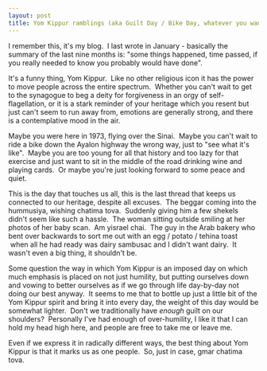 ```yaml
---
layout: post
title: Yom Kippur ramblings (aka Guilt Day / Bike Day, whatever you want it to be)
---
```

I remember this, it's my blog.  I last wrote in January - basically the
summary of the last nine months is: "some things happened, time passed,
if you really needed to know you probably would have done".

It's a funny thing, Yom Kippur.  Like no other religious icon it has the
power to move people across the entire spectrum.  Whether you can't wait
to get to the synagogue to beg a deity for forgiveness in an orgy of
self-flagellation, or it is a stark reminder of your heritage which you
resent but just can't seem to run away from, emotions are generally
strong, and there is a contemplative mood in the air.

Maybe you were here in 1973, flying over the Sinai.  Maybe you can't
wait to ride a bike down the Ayalon highway the wrong way, just to "see
what it's like".  Maybe you are too young for all that history and too
lazy for that exercise and just want to sit in the middle of the road
drinking wine and playing cards.  Or maybe you're just looking forward
to some peace and quiet.

This is the day that touches us all, this is the last thread that keeps
us connected to our heritage, despite all excuses.  The beggar coming
into the hummusiya, wishing chatima tova.  Suddenly giving him a few
shekels didn't seem like such a hassle.  The woman sitting outside
smiling at her photos of her baby scan.  Am yisrael chai.  The guy in
the Arab bakery who bent over backwards to sort me out with an egg /
potato / tehina toast  when all he had ready was dairy sambusac and I
didn't want dairy.  It wasn't even a big thing, it shouldn't be.

Some question the way in which Yom Kippur is an imposed day on which
much emphasis is placed on not just humility, but putting ourselves down
and vowing to better ourselves as if we go through life day-by-day not
doing our best anyway.  It seems to me that to bottle up just a little
bit of the Yom Kippur spirit and bring it into every day, the weight of
this day would be somewhat lighter.  Don't we traditionally have
_enough_ guilt on our shoulders?  Personally I've had enough of
over-humility, I like it that I can hold my head high here, and people
are free to take me or leave me.

Even if we express it in radically different ways, the best thing about
Yom Kippur is that it marks us as one people.  So, just in case, gmar
chatima tova.
